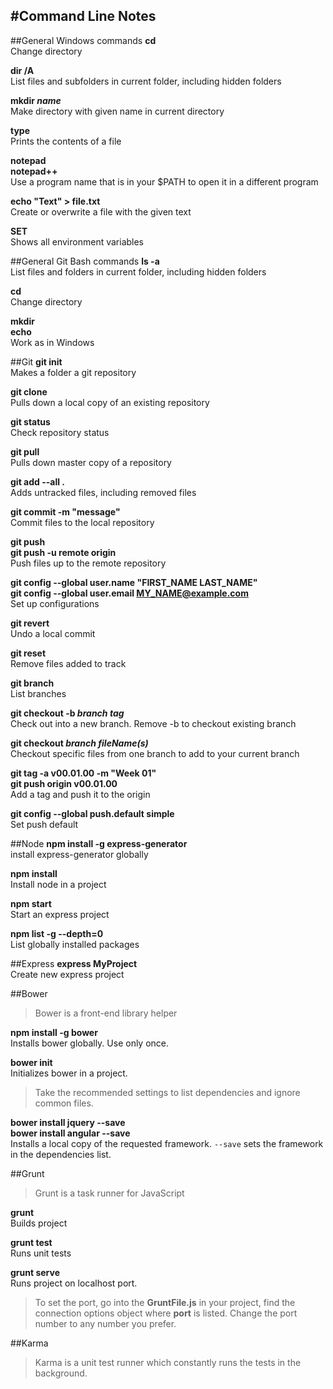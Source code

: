 #Command Line Notes
-----------

##General Windows commands
**cd**  
Change directory

**dir /A**  
List files and subfolders in current folder, including hidden folders

**mkdir *name***  
Make directory with given name in current directory

**type**  
Prints the contents of a file

**notepad**  
**notepad++**  
Use a program name that is in your $PATH to open it in a different program

**echo "Text" > file.txt**  
Create or overwrite a file with the given text

**SET**  
Shows all environment variables

##General Git Bash commands
**ls -a**  
List files and folders in current folder, including hidden folders

**cd**  
Change directory

**mkdir**  
**echo**  
Work as in Windows


##Git
**git init**  
Makes a folder a git repository

**git clone**  
Pulls down a local copy of an existing repository

**git status**  
Check repository status

**git pull**  
Pulls down master copy of a repository

**git add --all .**  
Adds untracked files, including removed files

**git commit -m "message"**  
Commit files to the local repository

**git push**  
**git push -u remote origin**  
Push files up to the remote repository

**git config --global user.name "FIRST_NAME LAST_NAME"**  
**git config --global user.email MY_NAME@example.com**  
Set up configurations

**git revert**  
Undo a local commit

**git reset**   
Remove files added to track

**git branch**  
List branches

**git checkout -b *branch* *tag***  
Check out into a new branch. Remove -b to checkout existing branch  

**git checkout *branch* *fileName(s)***  
Checkout specific files from one branch to add to your current branch

**git tag -a v00.01.00 -m "Week 01"**  
**git push origin v00.01.00**  
Add a tag and push it to the origin

**git config --global push.default simple**  
Set push default

##Node
**npm install -g express-generator**  
install express-generator globally

**npm install**  
Install node in a project

**npm start**   
Start an express project

**npm list -g --depth=0**  
List globally installed packages

##Express
**express MyProject**  
Create new express project

##Bower
>Bower is a front-end library helper


**npm install -g bower**  
Installs bower globally. Use only once.  

**bower init**  
Initializes bower in a project.
>Take the recommended settings to list dependencies and ignore common files.

**bower install jquery --save**  
**bower install angular --save**  
Installs a local copy of the requested framework. `--save` sets the framework in the dependencies list.

##Grunt
>Grunt is a task runner for JavaScript 

**grunt**  
Builds project

**grunt test**  
Runs unit tests

**grunt serve**  
Runs project on localhost port.  

> To set the port, go into the **GruntFile.js** in your project, find the connection options object where **port** is listed. Change the port number to any number you prefer.


##Karma
>Karma is a unit test runner which constantly runs the tests in the background.